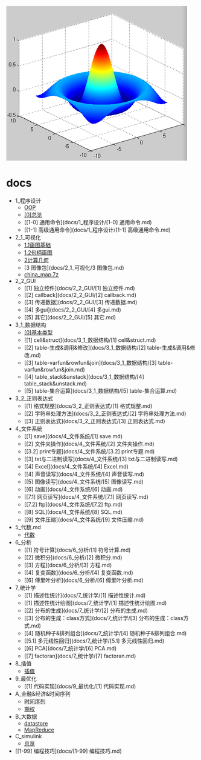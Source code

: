 <a href="http://www.guofei.site" target='blog'><img src="_media/pic.jpg"  alt="回到blog" /></a>
# docs
* 1_程序设计
    * [OOP](docs/1_程序设计/OOP.md)
    * [[0]总览](docs/1_程序设计/[0]总览.md)
    * [[1-0] 通用命令](docs/1_程序设计/[1-0] 通用命令.md)
    * [[1-1] 高级通用命令](docs/1_程序设计/[1-1] 高级通用命令.md)
* 2_1_可视化
    * [1.1画图基础](docs/2_1_可视化/1.1画图基础.md)
    * [1.2句柄画图](docs/2_1_可视化/1.2句柄画图.md)
    * [2计算几何](docs/2_1_可视化/2计算几何.md)
    * [3 图像包](docs/2_1_可视化/3 图像包.md)
    * [china_map.7z](docs/2_1_可视化/china_map.7z)
* 2_2_GUI
    * [[1] 独立控件](docs/2_2_GUI/[1] 独立控件.md)
    * [[2] callback](docs/2_2_GUI/[2] callback.md)
    * [[3] 传递数据](docs/2_2_GUI/[3] 传递数据.md)
    * [[4] 多gui](docs/2_2_GUI/[4] 多gui.md)
    * [[5] 其它](docs/2_2_GUI/[5] 其它.md)
* 3_1_数据结构
    * [[0]基本类型](docs/3_1_数据结构/[0]基本类型.md)
    * [[1] cell&struct](docs/3_1_数据结构/[1] cell&struct.md)
    * [[2] table-生成&调用&修改](docs/3_1_数据结构/[2] table-生成&调用&修改.md)
    * [[3] table-varfun&rowfun&join](docs/3_1_数据结构/[3] table-varfun&rowfun&join.md)
    * [[4] table_stack&unstack](docs/3_1_数据结构/[4] table_stack&unstack.md)
    * [[5] table-集合运算](docs/3_1_数据结构/[5] table-集合运算.md)
* 3_2_正则表达式
    * [[1] 格式规整](docs/3_2_正则表达式/[1] 格式规整.md)
    * [[2] 字符串处理方法](docs/3_2_正则表达式/[2] 字符串处理方法.md)
    * [[3] 正则表达式](docs/3_2_正则表达式/[3] 正则表达式.md)
* 4_文件系统
    * [[1] save](docs/4_文件系统/[1] save.md)
    * [[2] 文件夹操作](docs/4_文件系统/[2] 文件夹操作.md)
    * [[3.2] print专题](docs/4_文件系统/[3.2] print专题.md)
    * [[3] txt与二进制读写](docs/4_文件系统/[3] txt与二进制读写.md)
    * [[4] Excel](docs/4_文件系统/[4] Excel.md)
    * [[4] 声音读写](docs/4_文件系统/[4] 声音读写.md)
    * [[5] 图像读写](docs/4_文件系统/[5] 图像读写.md)
    * [[6] 动画](docs/4_文件系统/[6] 动画.md)
    * [[7.1] 网页读写](docs/4_文件系统/[7.1] 网页读写.md)
    * [[7.2] ftp](docs/4_文件系统/[7.2] ftp.md)
    * [[8] SQL](docs/4_文件系统/[8] SQL.md)
    * [[9] 文件压缩](docs/4_文件系统/[9] 文件压缩.md)
* 5_代数.md
    * [代数](docs/5_代数.md/代数.md)
* 6_分析
    * [[1] 符号计算](docs/6_分析/[1] 符号计算.md)
    * [[2] 微积分](docs/6_分析/[2] 微积分.md)
    * [[3] 方程](docs/6_分析/[3] 方程.md)
    * [[4] 复变函数](docs/6_分析/[4] 复变函数.md)
    * [[6] 傅里叶分析](docs/6_分析/[6] 傅里叶分析.md)
* 7_统计学
    * [[1] 描述性统计](docs/7_统计学/[1] 描述性统计.md)
    * [[1] 描述性统计绘图](docs/7_统计学/[1] 描述性统计绘图.md)
    * [[2] 分布的生成](docs/7_统计学/[2] 分布的生成.md)
    * [[3] 分布的生成：class方式](docs/7_统计学/[3] 分布的生成：class方式.md)
    * [[4] 随机种子&排列组合](docs/7_统计学/[4] 随机种子&排列组合.md)
    * [[5.1] 多元线性回归](docs/7_统计学/[5.1] 多元线性回归.md)
    * [[6] PCA](docs/7_统计学/[6] PCA.md)
    * [[7] factoran](docs/7_统计学/[7] factoran.md)
* 8_插值
    * [插值](docs/8_插值/插值.md)
* 9_最优化
    * [[1] 代码实现](docs/9_最优化/[1] 代码实现.md)
* A_金融&经济&时间序列
    * [时间序列](docs/A_金融&经济&时间序列/时间序列.md)
    * [期权](docs/A_金融&经济&时间序列/期权.md)
* B_大数据
    * [datastore](docs/B_大数据/datastore.md)
    * [MapReduce](docs/B_大数据/MapReduce.md)
* C_simulink
    * [总览](docs/C_simulink/总览.md)
* [[1-99] 编程技巧](docs/[1-99] 编程技巧.md)